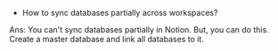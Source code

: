 - How to sync databases partially across workspaces?

Ans:
You can't sync databases partially in Notion. But, you can do this.
Create a master database and link all databases to it.